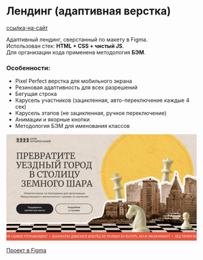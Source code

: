 # Лендинг (адаптивная верстка)

[ссылка-на-сайт](https://nonitut.github.io/Case_yandex/)

Адаптивный лендинг, сверстанный по макету в Figma.  
Использован стек: **HTML + CSS + чистый JS**.  
Для организации кода применена методология **БЭМ**.

### Особенности:
- Pixel Perfect верстка для мобильного экрана  
- Резиновая адаптивность для всех разрешений  
- Бегущая строка  
- Карусель участников (зацикленная, авто-переключение каждые 4 сек)  
- Карусель этапов (не зацикленная, ручное переключение)  
- Анимации и якорные кнопки  
- Методология БЭМ для именования классов  

<img src="./images/img_cover.jpg" alt="Figma-дизайн" />
<a href="https://www.figma.com/design/TYxfOlvajUoFC9i5myvTQR/%D0%94%D0%B8%D0%B7%D0%B0%D0%B8%CC%86%D0%BD_%D0%B4%D0%BB%D1%8F_%D0%B2%D0%B5%D1%80%D1%81%D1%82%D0%BA%D0%B8_%D0%A2%D0%B5%D1%81%D1%82%D0%BE%D0%B2%D1%8B%D0%B8%CC%86_%D0%BB%D0%B5%D0%BD%D0%B4%D0%B8%D0%BD%D0%B3?node-id=0-1&t=4fhUnqDgGUAEINqr-1" target="_blank">
<p>Проект в Figma</p>
</a>

